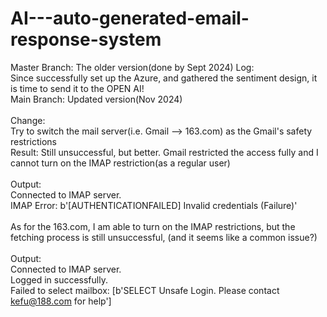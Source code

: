 # AI---auto-generated-email-response-system
Master Branch: The older version(done by Sept 2024)
Log:  <br />
Since successfully set up the Azure, and gathered the sentiment design, it is time to send it to the OPEN AI! <br />
Main Branch: Updated version(Nov 2024)
<br />
<br />
Change: <br />
Try to switch the mail server(i.e. Gmail --> 163.com) as the Gmail's safety restrictions  <br />
Result: Still unsuccessful, but better. Gmail restricted the access fully and I cannot turn on the IMAP restriction(as a regular user) <br />
<br />
Output: <br />
Connected to IMAP server.  <br />
IMAP Error: b'[AUTHENTICATIONFAILED] Invalid credentials (Failure)'  <br />
<br />
As for the 163.com, I am able to turn on the IMAP restrictions, but the fetching process is still unsuccessful, (and it seems like a common issue?)<br />
<br />
Output: <br />
Connected to IMAP server. <br />
Logged in successfully. <br />
Failed to select mailbox: [b'SELECT Unsafe Login. Please contact kefu@188.com for help'] <br />


